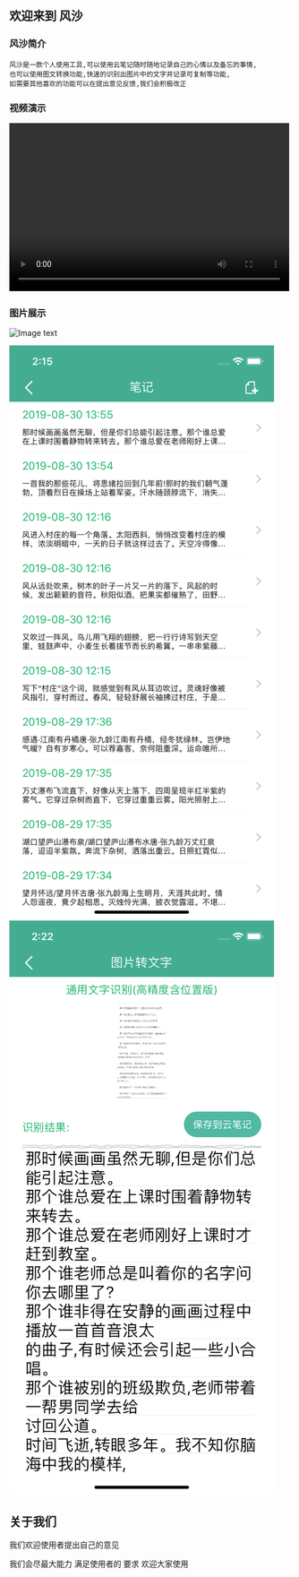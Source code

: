 ## 欢迎来到 风沙


### 风沙简介

    风沙是一款个人使用工具,可以使用云笔记随时随地记录自己的心情以及备忘的事情,
    也可以使用图文转换功能,快速的识别出图片中的文字并记录可复制等功能,
    如需要其他喜欢的功能可以在提出意见反馈,我们会积极改正






        
### 视频演示

<video src="https://github.com/623034345/fengsha.github.io/blob/master/QQ20190830-155544-HD.mp4" controls="controls" width="500" height="300">您的浏览器不支持播放该视频！</video>
### 图片展示
![Image text](https://623034345.github.io/fengsha.github.io/home.png)

![Image text](https://github.com/623034345/fengsha.github.io/blob/master/booklist.png)
![Image text](https://github.com/623034345/fengsha.github.io/blob/master/imagetotext.png)
## 关于我们
我们欢迎使用者提出自己的意见

我们会尽最大能力
满足使用者的
要求
欢迎大家使用


